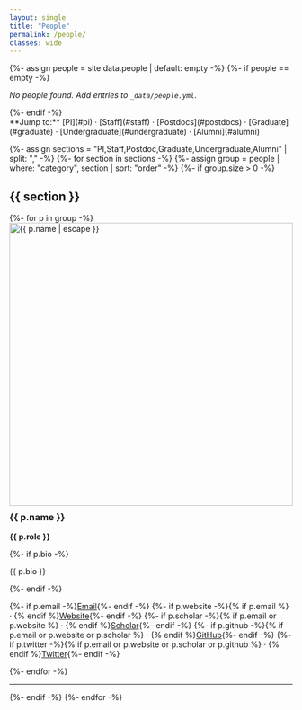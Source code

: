 ```yaml
---
layout: single
title: "People"
permalink: /people/
classes: wide
---
```


{%- assign people = site.data.people | default: empty -%}
{%- if people == empty -%}
<p><em>No people found. Add entries to <code>_data/people.yml</code>.</em></p>
{%- endif -%}

<!-- Quick jump links -->
<div class="notice--primary" markdown="1">
**Jump to:** [PI](#pi) · [Staff](#staff) · [Postdocs](#postdocs) · [Graduate](#graduate) · [Undergraduate](#undergraduate) · [Alumni](#alumni)
</div>

{%- assign sections = "PI,Staff,Postdoc,Graduate,Undergraduate,Alumni" | split: "," -%}
{%- for section in sections -%}
  {%- assign group = people | where: "category", section | sort: "order" -%}
  {%- if group.size > 0 -%}
  <h2 id="{{ section | downcase }}">{{ section }}</h2>
  <div class="grid__wrapper">
    {%- for p in group -%}
    <article class="archive__item grid__item">
      <div class="archive__item-teaser" style="aspect-ratio:1/1; overflow:hidden;">
        <img src="{{ p.image | default: '/assets/images/team/placeholder.png' }}" alt="{{ p.name | escape }}">
      </div>
      <h3 class="archive__item-title">{{ p.name }}</h3>
      <p class="archive__item-excerpt"><strong>{{ p.role }}</strong></p>
      {%- if p.bio -%}
      <p class="archive__item-excerpt">{{ p.bio }}</p>
      {%- endif -%}
      <p class="page__meta">
        {%- if p.email -%}<a href="mailto:{{ p.email }}">Email</a>{%- endif -%}
        {%- if p.website -%}{% if p.email %} · {% endif %}<a href="{{ p.website }}">Website</a>{%- endif -%}
        {%- if p.scholar -%}{% if p.email or p.website %} · {% endif %}<a href="{{ p.scholar }}">Scholar</a>{%- endif -%}
        {%- if p.github -%}{% if p.email or p.website or p.scholar %} · {% endif %}<a href="{{ p.github }}">GitHub</a>{%- endif -%}
        {%- if p.twitter -%}{% if p.email or p.website or p.scholar or p.github %} · {% endif %}<a href="{{ p.twitter }}">Twitter</a>{%- endif -%}
      </p>
    </article>
    {%- endfor -%}
  </div>
  <hr>
  {%- endif -%}
{%- endfor -%}

<style>
/* optional: subtle polish for avatars and card spacing */
.archive__item-teaser img { width: 100%; height: 100%; object-fit: cover; }
.grid__wrapper { row-gap: 1.5rem; }
.archive__item-title { margin-top: .6rem; }
.page__meta a { white-space: nowrap; }
</style>